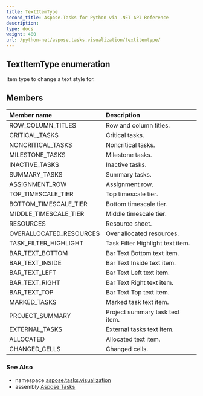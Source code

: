 ```yaml
---
title: TextItemType
second_title: Aspose.Tasks for Python via .NET API Reference
description: 
type: docs
weight: 480
url: /python-net/aspose.tasks.visualization/textitemtype/
---
```


## TextItemType enumeration

Item type to change a text style for.

## Members
| Member name | Description |
| :- | :- |
|ROW_COLUMN_TITLES|Row and column titles.|
|CRITICAL_TASKS|Critical tasks.|
|NONCRITICAL_TASKS|Noncritical tasks.|
|MILESTONE_TASKS|Milestone tasks.|
|INACTIVE_TASKS|Inactive tasks.|
|SUMMARY_TASKS|Summary tasks.|
|ASSIGNMENT_ROW|Assignment row.|
|TOP_TIMESCALE_TIER|Top timescale tier.|
|BOTTOM_TIMESCALE_TIER|Bottom timescale tier.|
|MIDDLE_TIMESCALE_TIER|Middle timescale tier.|
|RESOURCES|Resource sheet.|
|OVERALLOCATED_RESOURCES|Over allocated resources.|
|TASK_FILTER_HIGHLIGHT|Task Filter Highlight text item.|
|BAR_TEXT_BOTTOM|Bar Text Bottom text item.|
|BAR_TEXT_INSIDE|Bar Text Inside text item.|
|BAR_TEXT_LEFT|Bar Text Left text item.|
|BAR_TEXT_RIGHT|Bar Text Right text item.|
|BAR_TEXT_TOP|Bar Text Top text item.|
|MARKED_TASKS|Marked task text item.|
|PROJECT_SUMMARY|Project summary task text item.|
|EXTERNAL_TASKS|External tasks text item.|
|ALLOCATED|Allocated text item.|
|CHANGED_CELLS|Changed cells.|

### See Also

* namespace [aspose.tasks.visualization](/tasks/python-net/aspose.tasks.visualization/)
* assembly [Aspose.Tasks](/tasks/python-net/)

